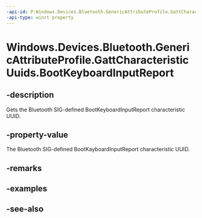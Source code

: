 ```yaml
---
-api-id: P:Windows.Devices.Bluetooth.GenericAttributeProfile.GattCharacteristicUuids.BootKeyboardInputReport
-api-type: winrt property
---
```


<!-- Property syntax
public System.Guid BootKeyboardInputReport { get; }
-->

# Windows.Devices.Bluetooth.GenericAttributeProfile.GattCharacteristicUuids.BootKeyboardInputReport

## -description
Gets the Bluetooth SIG-defined BootKeyboardInputReport characteristic UUID.

## -property-value
The Bluetooth SIG-defined BootKayboardInputReport characteristic UUID.

## -remarks

## -examples

## -see-also

